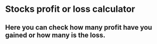 # Stocks profit or loss calculator
## Here you can check how many profit have you gained or how many is the loss.
